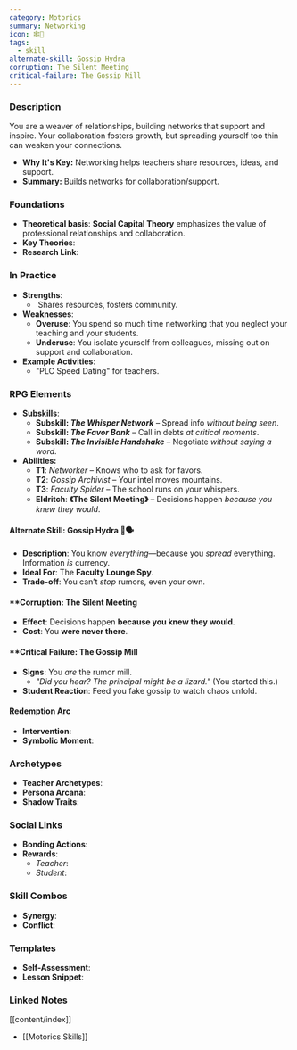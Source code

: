 ```yaml
---
category: Motorics
summary: Networking
icon: 🕸️🤝
tags:
  - skill
alternate-skill: Gossip Hydra
corruption: The Silent Meeting
critical-failure: The Gossip Mill
---
```


### **Description**  
You are a weaver of relationships, building networks that support and inspire. Your collaboration fosters growth, but spreading yourself too thin can weaken your connections.
- **Why It's Key:** Networking helps teachers share resources, ideas, and support.
- **Summary:** Builds networks for collaboration/support.

### **Foundations**  
- **Theoretical basis**: **Social Capital Theory** emphasizes the value of professional relationships and collaboration.
- **Key Theories**: 
- **Research Link**: 

### **In Practice**  
- **Strengths**:  
	-  Shares resources, fosters community.
- **Weaknesses**:  
	- **Overuse**: You spend so much time networking that you neglect your teaching and your students.
	- **Underuse**: You isolate yourself from colleagues, missing out on support and collaboration.
- **Example Activities**:  
	- "PLC Speed Dating" for teachers.

### **RPG Elements**  
- **Subskills**: 
	- **Subskill: _The Whisper Network_** – Spread info _without being seen_.
	- **Subskill: _The Favor Bank_** – Call in debts _at critical moments_.
	- **Subskill: _The Invisible Handshake_** – Negotiate _without saying a word_.
- **Abilities:**
	- **T1**: _Networker_ – Knows who to ask for favors.
	- **T2**: _Gossip Archivist_ – Your intel moves mountains.
	- **T3**: _Faculty Spider_ – The school runs on your whispers.
	- **Eldritch**: **《The Silent Meeting》** – Decisions happen _because you knew they would_.
#### **Alternate Skill: Gossip Hydra** 🐍🗣️
- **Description**: You know _everything_—because you _spread_ everything. Information _is_ currency.
- **Ideal For**: The **Faculty Lounge Spy**.
- **Trade-off**: You can’t _stop_ rumors, even your own.
#### **Corruption: The Silent Meeting
- **Effect**: Decisions happen **because you knew they would**.
- **Cost**: You **were never there**.
#### **Critical Failure: The Gossip Mill 
- **Signs**: You _are_ the rumor mill.
    - _"Did you hear? The principal _might_ be a _lizard_."_ (You started this.)
- **Student Reaction**: Feed you fake gossip to watch chaos unfold.
#### **Redemption Arc**  
- **Intervention**: 
- **Symbolic Moment**: 

### **Archetypes**  
- **Teacher Archetypes**: 
- **Persona Arcana**: 
- **Shadow Traits**: 

### **Social Links**  
- **Bonding Actions**: 
- **Rewards**:  
  - *Teacher*: 
  - *Student*: 

### **Skill Combos**  
- **Synergy**: 
- **Conflict**:  

### **Templates**  
- **Self-Assessment**: 
- **Lesson Snippet**: 

### **Linked Notes**  
[[content/index]]
- [[Motorics Skills]]
